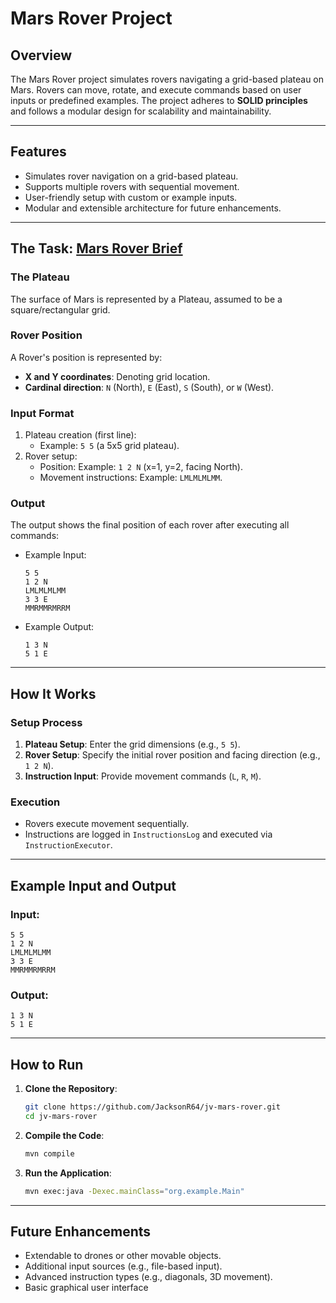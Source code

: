 # Mars Rover Project

## Overview
The Mars Rover project simulates rovers navigating a grid-based plateau on Mars. Rovers can move, rotate, and execute commands based on user inputs or predefined examples. The project adheres to **SOLID principles** and follows a modular design for scalability and maintainability.

---

## Features
- Simulates rover navigation on a grid-based plateau.
- Supports multiple rovers with sequential movement.
- User-friendly setup with custom or example inputs.
- Modular and extensible architecture for future enhancements.

---

## The Task: [Mars Rover Brief](https://github.com/JacksonR64/mars-rover-brief)

### The Plateau
The surface of Mars is represented by a Plateau, assumed to be a square/rectangular grid.

### Rover Position
A Rover's position is represented by:
- **X and Y coordinates**: Denoting grid location.
- **Cardinal direction**: `N` (North), `E` (East), `S` (South), or `W` (West).

### Input Format
1. Plateau creation (first line):
    - Example: `5 5` (a 5x5 grid plateau).
2. Rover setup:
    - Position: Example: `1 2 N` (x=1, y=2, facing North).
    - Movement instructions: Example: `LMLMLMLMM`.

### Output
The output shows the final position of each rover after executing all commands:
- Example Input:
  ```
  5 5
  1 2 N
  LMLMLMLMM
  3 3 E
  MMRMMRMRRM
  ```
- Example Output:
  ```
  1 3 N
  5 1 E
  ```

---

## How It Works

### Setup Process
1. **Plateau Setup**: Enter the grid dimensions (e.g., `5 5`).
2. **Rover Setup**: Specify the initial rover position and facing direction (e.g., `1 2 N`).
3. **Instruction Input**: Provide movement commands (`L`, `R`, `M`).

### Execution
- Rovers execute movement sequentially.
- Instructions are logged in `InstructionsLog` and executed via `InstructionExecutor`.

---

## Example Input and Output

### Input:
```
5 5
1 2 N
LMLMLMLMM
3 3 E
MMRMMRMRRM
```

### Output:
```
1 3 N
5 1 E
```

---

## How to Run

1. **Clone the Repository**:
   ```bash
   git clone https://github.com/JacksonR64/jv-mars-rover.git
   cd jv-mars-rover
   ```

2. **Compile the Code**:
   ```bash
   mvn compile
   ```

3. **Run the Application**:
   ```bash
   mvn exec:java -Dexec.mainClass="org.example.Main"
   ```

---

## Future Enhancements
- Extendable to drones or other movable objects.
- Additional input sources (e.g., file-based input).
- Advanced instruction types (e.g., diagonals, 3D movement).
- Basic graphical user interface

